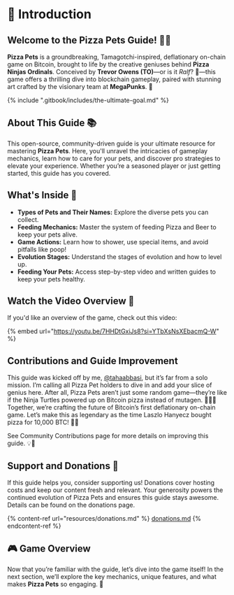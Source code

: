 # 🍕 Introduction

## Welcome to the Pizza Pets Guide! 🍕🐾

**Pizza Pets** is a groundbreaking, Tamagotchi-inspired, deflationary on-chain game on Bitcoin, brought to life by the creative geniuses behind **Pizza Ninjas Ordinals**. Conceived by **Trevor Owens (TO)**—or is it _Ralf_? 🤔—this game offers a thrilling dive into blockchain gameplay, paired with stunning art crafted by the visionary team at **MegaPunks**. 🎨

{% include ".gitbook/includes/the-ultimate-goal.md" %}

## About This Guide 📚

This open-source, community-driven guide is your ultimate resource for mastering **Pizza Pets**. Here, you'll unravel the intricacies of gameplay mechanics, learn how to care for your pets, and discover pro strategies to elevate your experience. Whether you’re a seasoned player or just getting started, this guide has you covered.

## What's Inside 🧐

* **Types of Pets and Their Names:** Explore the diverse pets you can collect.
* **Feeding Mechanics:** Master the system of feeding Pizza and Beer to keep your pets alive.
* **Game Actions:** Learn how to shower, use special items, and avoid pitfalls like poop!
* **Evolution Stages:** Understand the stages of evolution and how to level up.
* **Feeding Your Pets:** Access step-by-step video and written guides to keep your pets healthy.

## Watch the Video Overview 🎥

If you'd like an overview of the game, check out this video:

{% embed url="https://youtu.be/7HHDtGxiJs8?si=YTbXsNsXEbacmQ-W" %}

## Contributions and Guide Improvement

This guide was kicked off by me, [@tahaabbasi](https://x.com/tahaabbasi), but it’s far from a solo mission. I’m calling all Pizza Pet holders to dive in and add your slice of genius here. After all, Pizza Pets aren’t just some random game—they’re like if the Ninja Turtles powered up on Bitcoin pizza instead of mutagen. 🍕🐢✨ Together, we’re crafting the future of Bitcoin’s first deflationary on-chain game. Let’s make this as legendary as the time Laszlo Hanyecz bought pizza for 10,000 BTC! 🥷💸

See Community Contributions page for more details on improving this guide. 💡📘

## Support and Donations 💖

If this guide helps you, consider supporting us! Donations cover hosting costs and keep our content fresh and relevant. Your generosity powers the continued evolution of Pizza Pets and ensures this guide stays awesome. Details can be found on the donations page.

{% content-ref url="resources/donations.md" %}
[donations.md](resources/donations.md)
{% endcontent-ref %}

## 🎮 Game Overview

Now that you’re familiar with the guide, let’s dive into the game itself! In the next section, we’ll explore the key mechanics, unique features, and what makes **Pizza Pets** so engaging. 📖
